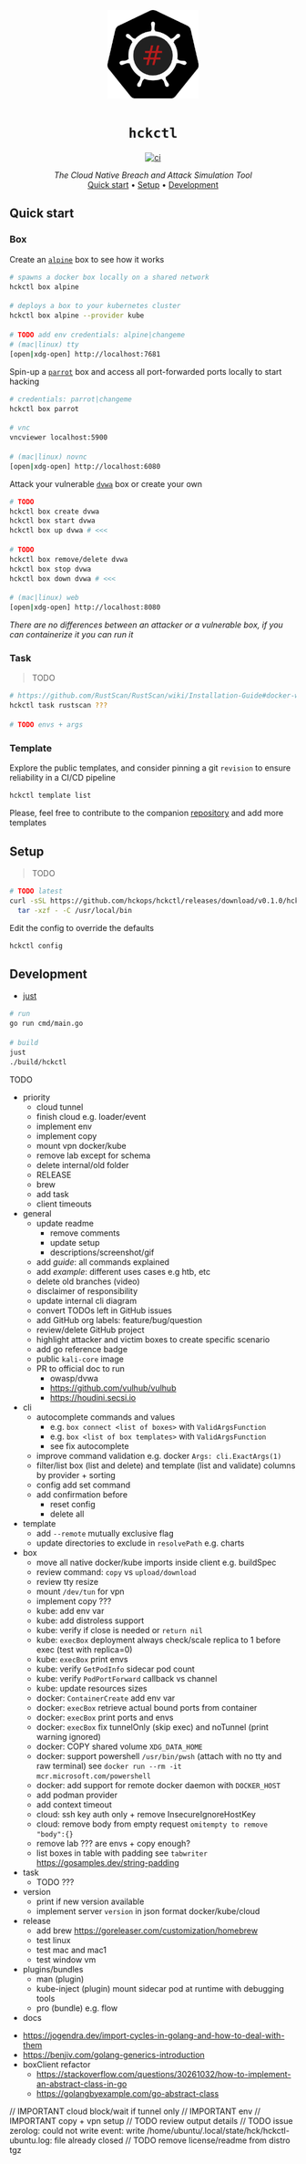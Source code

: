 <p align="center">
  <img width="160" src="docs/logo.svg" alt="logo">
</p>

<h1 align="center"><code>hckctl</code></h1>

<p align="center">
  <a href="https://github.com/hckops/hckctl/actions/workflows/ci.yaml">
    <img src="https://github.com/hckops/hckctl/actions/workflows/ci.yaml/badge.svg" alt="ci">
  </a>
</p>

<p align="center">
  <i>The Cloud Native Breach and Attack Simulation Tool</i><br>
  <a href="#quick-start">Quick start</a>&nbsp;&bull;
  <a href="#setup">Setup</a>&nbsp;&bull;
  <a href="#development">Development</a>
</p>

<!--
TODO description/screenshot/video/gif

A novel Breach and Attack Simulation (BAS) engine with a declarative approach to launch manual and automated attacks, either against a sandbox lab or your infrastructure.
It leverages pre-defined and always up-to-date recipes of your everyday tools to probe and verify your security posture.
Designed to transparently run locally, remotely or integrated in pipelines and to analyze, aggregate and export reports.
-->

## Quick start

### Box

Create an [`alpine`](https://github.com/hckops/megalopolis/blob/main/box/base/alpine.yml) box to see how it works
```bash
# spawns a docker box locally on a shared network
hckctl box alpine

# deploys a box to your kubernetes cluster
hckctl box alpine --provider kube

# TODO add env credentials: alpine|changeme
# (mac|linux) tty
[open|xdg-open] http://localhost:7681
```

Spin-up a [`parrot`](https://github.com/hckops/megalopolis/blob/main/box/base/parrot.yml) box and access all port-forwarded ports locally to start hacking
```bash
# credentials: parrot|changeme
hckctl box parrot

# vnc
vncviewer localhost:5900

# (mac|linux) novnc
[open|xdg-open] http://localhost:6080
```

Attack your vulnerable [`dvwa`](https://github.com/hckops/megalopolis/blob/main/box/vulnerable/dvwa.yml) box or create your own
```bash
# TODO
hckctl box create dvwa
hckctl box start dvwa
hckctl box up dvwa # <<<

# TODO
hckctl box remove/delete dvwa
hckctl box stop dvwa
hckctl box down dvwa # <<<

# (mac|linux) web
[open|xdg-open] http://localhost:8080
```

*There are no differences between an attacker or a vulnerable box, if you can containerize it you can run it*

### Task

> TODO

```bash
# https://github.com/RustScan/RustScan/wiki/Installation-Guide#docker-whale
hckctl task rustscan ???

# TODO envs + args
```

<!--
### Lab

> Unleash the power of Kubernetes with GitOps to simulate whole infrastructures, for both red and blue teams

Easily start your remote htb-kali pwnbox connected to the [Hack The Box](https://www.hackthebox.com) VPN to sharpen your skills
```bash
# TODO create kube secret
# TODO htb-kali

# credentials: kali|changeme
hckctl lab htb-kali --provider argo
```

TODO
```bash
kube-goat
```

### Flow

> WIP

```bash
hckctl flow atomic-red-team T1485
hckctl flow scan 0.0.0.0
hckctl flow prowler
hckctl flow fuzz 0.0.0.0:8080/path
hckctl flow exploit/sql 0.0.0.0
hckctl flow tool/metasploit auxiliary/scanner/ssh/ssh_version
hckctl flow c2 ping
hckctl flow gen/pdf
hckctl flow campaign/phishing @example.com
hckctl flow api/virustotal/upload
hckctl flow scrape www.example.com
```
-->

### Template

Explore the public templates, and consider pinning a git `revision` to ensure reliability in a CI/CD pipeline
```bash
hckctl template list
```

Please, feel free to contribute to the companion [repository](https://github.com/hckops/megalopolis) and add more templates

## Setup

> TODO

```bash
# TODO latest
curl -sSL https://github.com/hckops/hckctl/releases/download/v0.1.0/hckctl_linux_x86_64.tar.gz | \
  tar -xzf - -C /usr/local/bin
```

Edit the config to override the defaults
```bash
hckctl config
```
<!--
If you are looking for a quick way to start with ArgoCD consider [kube-template](https://github.com/hckops/kube-template).
Just follow the readme, you'll be able to create and deploy a cluster on DigitalOcean using GitHub actions with literally a `git push`.
Once ready, update the `box.kube.configpath` config to use `clusters/do-template-kubeconfig.yaml`, that's all!
-->

## Development

* [just](https://github.com/casey/just)

```bash
# run
go run cmd/main.go

# build
just
./build/hckctl
```

TODO
* priority
    - cloud tunnel
    - finish cloud e.g. loader/event
    - implement env
    - implement copy
    - mount vpn docker/kube
    - remove lab except for schema
    - delete internal/old folder
    - RELEASE
    - brew
    - add task
    - client timeouts
* general
    - update readme
        * remove comments
        * update setup
        * descriptions/screenshot/gif
    - add *guide*: all commands explained
    - add *example*: different uses cases e.g htb, etc
    - delete old branches (video)
    - disclaimer of responsibility
    - update internal cli diagram
    - convert TODOs left in GitHub issues
    - add GitHub org labels: feature/bug/question
    - review/delete GitHub project
    - highlight attacker and victim boxes to create specific scenario
    - add go reference badge
    - public `kali-core` image
    - PR to official doc to run
        * owasp/dvwa
        * https://github.com/vulhub/vulhub
        * https://houdini.secsi.io
* cli
    - autocomplete commands and values
        * e.g. `box connect <list of boxes>` with `ValidArgsFunction`
        * e.g. `box <list of box templates>` with `ValidArgsFunction`
        * see fix autocomplete
    - improve command validation e.g. docker `Args: cli.ExactArgs(1)`
    - filter/list box (list and delete) and template (list and validate) columns by provider + sorting
    - config add set command
    - add confirmation before
        * reset config
        * delete all
* template
    - add `--remote` mutually exclusive flag
    - update directories to exclude in `resolvePath` e.g. charts
* box
    - move all native docker/kube imports inside client e.g. buildSpec
    - review command: `copy` vs `upload/download`
    - review tty resize
    - mount `/dev/tun` for vpn
    - implement copy ???
    - kube: add env var
    - kube: add distroless support
    - kube: verify if close is needed or `return nil`
    - kube: `execBox` deployment always check/scale replica to 1 before exec (test with replica=0)
    - kube: `execBox` print envs
    - kube: verify `GetPodInfo` sidecar pod count
    - kube: verify `PodPortForward` callback vs channel
    - kube: update resources sizes
    - docker: `ContainerCreate` add env var
    - docker: `execBox` retrieve actual bound ports from container
    - docker: `execBox` print ports and envs
    - docker: `execBox` fix tunnelOnly (skip exec) and noTunnel (print warning ignored)
    - docker: COPY shared volume `XDG_DATA_HOME`
    - docker: support powershell `/usr/bin/pwsh` (attach with no tty and raw terminal) see `docker run --rm -it mcr.microsoft.com/powershell`
    - docker: add support for remote docker daemon with `DOCKER_HOST`
    - add podman provider
    - add context timeout
    - cloud: ssh key auth only + remove InsecureIgnoreHostKey
    - cloud: remove body from empty request `omitempty to remove "body":{}`
    - remove lab ??? are envs + copy enough?
    - list boxes in table with padding see `tabwriter` https://gosamples.dev/string-padding
* task
    - TODO ???
* version
    - print if new version available
    - implement server `version` in json format docker/kube/cloud
* release
    - add brew https://goreleaser.com/customization/homebrew
    - test linux
    - test mac and mac1
    - test window vm
* plugins/bundles
    - man (plugin)
    - kube-inject (plugin) mount sidecar pod at runtime with debugging tools
    - pro (bundle) e.g. flow
* docs
- https://jogendra.dev/import-cycles-in-golang-and-how-to-deal-with-them
- https://benjiv.com/golang-generics-introduction
- boxClient refactor
    * https://stackoverflow.com/questions/30261032/how-to-implement-an-abstract-class-in-go
    * https://golangbyexample.com/go-abstract-class

// IMPORTANT cloud block/wait if tunnel only
// IMPORTANT env
// IMPORTANT copy + vpn setup
// TODO review output details
// TODO issue zerolog: could not write event: write /home/ubuntu/.local/state/hck/hckctl-ubuntu.log: file already closed
// TODO remove license/readme from distro tgz
